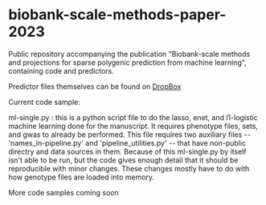 # biobank-scale-methods-paper-2023
Public repository accompanying the publication "Biobank-scale methods and projections for sparse polygenic prediction from machine learning", containing code and predictors.

Predictor files themselves can be found on [DropBox](https://www.dropbox.com/sh/i4z56zucoqbwsdb/AACyyOyPraTgx7K_lq47A-mla?dl=0'.)

Current code sample:

ml-single.py : this is a python script file to do the lasso, enet, and l1-logistic machine learning done for the manuscript. It requires phenotype files, sets, and gwas to already be performed. This file requires two auxiliary files -- 'names_in-pipeline.py' and 'pipeline_utilities.py' -- that have non-public directry and data sources in them. Because of this ml-single.py by itself isn't able to be run, but the code gives enough detail that it should be reproducible with minor changes. These changes mostly have to do with how genotype files are loaded into memory.

More code samples coming soon
